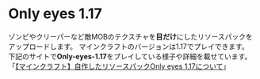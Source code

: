 # Only eyes 1.17

ゾンビやクリーパーなど敵MOBのテクスチャを**目だけ**にしたリソースパックをアップロードします。
マインクラフトのバージョンは1.17でプレイできます。
<br>
下記のサイトで**Only-eyes-1.17**をプレイしている様子や詳細を載せています。
<br>
「[【マインクラフト】自作したリソースパックOnly eyes 1.17について](https://mayumega.site/micramod/powerful_azukibar_5/)」
